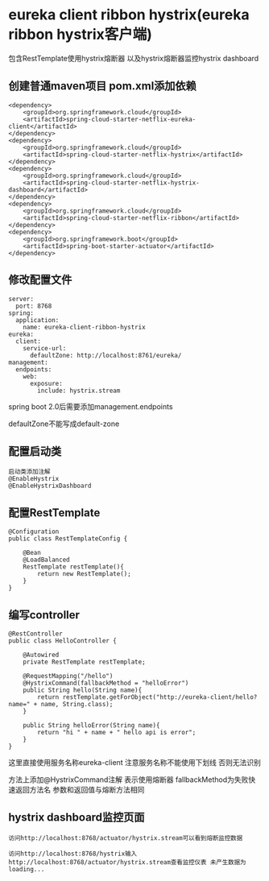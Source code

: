 # eureka client ribbon hystrix(eureka ribbon hystrix客户端)

包含RestTemplate使用hystrix熔断器 以及hystrix熔断器监控hystrix dashboard

## 创建普通maven项目 pom.xml添加依赖

    <dependency>
        <groupId>org.springframework.cloud</groupId>
        <artifactId>spring-cloud-starter-netflix-eureka-client</artifactId>
    </dependency>
    <dependency>
        <groupId>org.springframework.cloud</groupId>
        <artifactId>spring-cloud-starter-netflix-hystrix</artifactId>
    </dependency>
    <dependency>
        <groupId>org.springframework.cloud</groupId>
        <artifactId>spring-cloud-starter-netflix-hystrix-dashboard</artifactId>
    </dependency>
    <dependency>
        <groupId>org.springframework.cloud</groupId>
        <artifactId>spring-cloud-starter-netflix-ribbon</artifactId>
    </dependency>
    <dependency>
        <groupId>org.springframework.boot</groupId>
        <artifactId>spring-boot-starter-actuator</artifactId>
    </dependency>
 
## 修改配置文件

    server:
      port: 8768
    spring:
      application:
        name: eureka-client-ribbon-hystrix
    eureka:
      client:
        service-url:
          defaultZone: http://localhost:8761/eureka/
    management:
      endpoints:
        web:
          exposure:
            include: hystrix.stream

spring boot 2.0后需要添加management.endpoints

defaultZone不能写成default-zone

## 配置启动类

    启动类添加注解
    @EnableHystrix
    @EnableHystrixDashboard
    
## 配置RestTemplate

    @Configuration
    public class RestTemplateConfig {
    
        @Bean
        @LoadBalanced
        RestTemplate restTemplate(){
            return new RestTemplate();
        }
    }

## 编写controller

    @RestController
    public class HelloController {
    
        @Autowired
        private RestTemplate restTemplate;
    
        @RequestMapping("/hello")
        @HystrixCommand(fallbackMethod = "helloError")
        public String hello(String name){
            return restTemplate.getForObject("http://eureka-client/hello?name=" + name, String.class);
        }
    
        public String helloError(String name){
            return "hi " + name + " hello api is error";
        }
    }
这里直接使用服务名称eureka-client 注意服务名称不能使用下划线 否则无法识别

方法上添加@HystrixCommand注解 表示使用熔断器 fallbackMethod为失败快速返回方法名 参数和返回值与熔断方法相同

## hystrix dashboard监控页面

    访问http://localhost:8768/actuator/hystrix.stream可以看到熔断监控数据
    
    访问http://localhost:8768/hystrix输入http://localhost:8768/actuator/hystrix.stream查看监控仪表 未产生数据为loading...